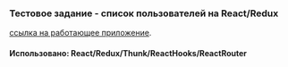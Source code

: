 ### Тестовое задание - список пользователей на React/Redux

[ссылка на работающее приложение](https://youthful-golick-1c6c1e.netlify.app/).

#### Использовано: React/Redux/Thunk/ReactHooks/ReactRouter
